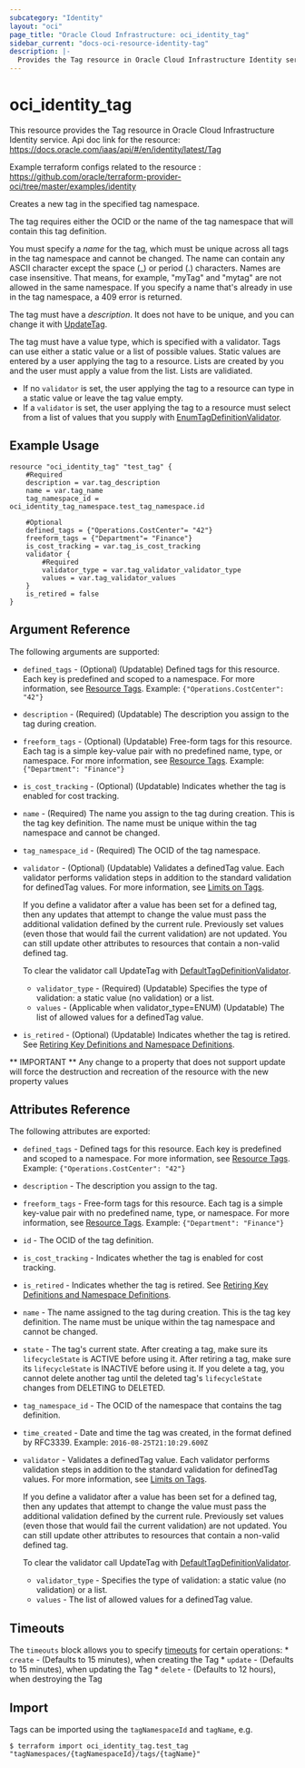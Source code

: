 ```yaml
---
subcategory: "Identity"
layout: "oci"
page_title: "Oracle Cloud Infrastructure: oci_identity_tag"
sidebar_current: "docs-oci-resource-identity-tag"
description: |-
  Provides the Tag resource in Oracle Cloud Infrastructure Identity service
---
```


# oci_identity_tag
This resource provides the Tag resource in Oracle Cloud Infrastructure Identity service.
Api doc link for the resource: https://docs.oracle.com/iaas/api/#/en/identity/latest/Tag

Example terraform configs related to the resource : https://github.com/oracle/terraform-provider-oci/tree/master/examples/identity

Creates a new tag in the specified tag namespace.

The tag requires either the OCID or the name of the tag namespace that will contain this
tag definition.

You must specify a *name* for the tag, which must be unique across all tags in the tag namespace
and cannot be changed. The name can contain any ASCII character except the space (_) or period (.) characters.
Names are case insensitive. That means, for example, "myTag" and "mytag" are not allowed in the same namespace.
If you specify a name that's already in use in the tag namespace, a 409 error is returned.

The tag must have a *description*. It does not have to be unique, and you can change it with
[UpdateTag](https://docs.cloud.oracle.com/iaas/api/#/en/identity/latest/Tag/UpdateTag).

The tag must have a value type, which is specified with a validator. Tags can use either a
static value or a list of possible values. Static values are entered by a user applying the tag
to a resource. Lists are created by you and the user must apply a value from the list. Lists
are validiated.

* If no `validator` is set, the user applying the tag to a resource can type in a static
value or leave the tag value empty.
* If a `validator` is set, the user applying the tag to a resource must select from a list
of values that you supply with [EnumTagDefinitionValidator](https://docs.cloud.oracle.com/iaas/api/#/en/identity/latest/datatypes/EnumTagDefinitionValidator).


## Example Usage

```hcl
resource "oci_identity_tag" "test_tag" {
	#Required
	description = var.tag_description
	name = var.tag_name
	tag_namespace_id = oci_identity_tag_namespace.test_tag_namespace.id

	#Optional
	defined_tags = {"Operations.CostCenter"= "42"}
	freeform_tags = {"Department"= "Finance"}
	is_cost_tracking = var.tag_is_cost_tracking
	validator {
		#Required
		validator_type = var.tag_validator_validator_type
		values = var.tag_validator_values
	}
	is_retired = false
}
```

## Argument Reference

The following arguments are supported:

* `defined_tags` - (Optional) (Updatable) Defined tags for this resource. Each key is predefined and scoped to a namespace. For more information, see [Resource Tags](https://docs.cloud.oracle.com/iaas/Content/General/Concepts/resourcetags.htm).  Example: `{"Operations.CostCenter": "42"}` 
* `description` - (Required) (Updatable) The description you assign to the tag during creation.
* `freeform_tags` - (Optional) (Updatable) Free-form tags for this resource. Each tag is a simple key-value pair with no predefined name, type, or namespace. For more information, see [Resource Tags](https://docs.cloud.oracle.com/iaas/Content/General/Concepts/resourcetags.htm).  Example: `{"Department": "Finance"}` 
* `is_cost_tracking` - (Optional) (Updatable) Indicates whether the tag is enabled for cost tracking. 
* `name` - (Required) The name you assign to the tag during creation. This is the tag key definition. The name must be unique within the tag namespace and cannot be changed. 
* `tag_namespace_id` - (Required) The OCID of the tag namespace. 
* `validator` - (Optional) (Updatable) Validates a definedTag value. Each validator performs validation steps in addition to the standard validation for definedTag values. For more information, see [Limits on Tags](https://docs.cloud.oracle.com/iaas/Content/Identity/Concepts/taggingoverview.htm#Limits).

	If you define a validator after a value has been set for a defined tag, then any updates that attempt to change the value must pass the additional validation defined by the current rule. Previously set values (even those that would fail the current validation) are not updated. You can still update other attributes to resources that contain a non-valid defined tag.

	To clear the validator call UpdateTag with [DefaultTagDefinitionValidator](https://docs.cloud.oracle.com/iaas/api/#/en/identity/latest/datatypes/DefaultTagDefinitionValidator). 
	* `validator_type` - (Required) (Updatable) Specifies the type of validation: a static value (no validation) or a list. 
	* `values` - (Applicable when validator_type=ENUM) (Updatable) The list of allowed values for a definedTag value. 
* `is_retired` - (Optional) (Updatable) Indicates whether the tag is retired. See [Retiring Key Definitions and Namespace Definitions](https://docs.us-phoenix-1.oraclecloud.com/Content/Identity/Concepts/taggingoverview.htm#Retiring).


** IMPORTANT **
Any change to a property that does not support update will force the destruction and recreation of the resource with the new property values

## Attributes Reference

The following attributes are exported:

* `defined_tags` - Defined tags for this resource. Each key is predefined and scoped to a namespace. For more information, see [Resource Tags](https://docs.cloud.oracle.com/iaas/Content/General/Concepts/resourcetags.htm).  Example: `{"Operations.CostCenter": "42"}` 
* `description` - The description you assign to the tag.
* `freeform_tags` - Free-form tags for this resource. Each tag is a simple key-value pair with no predefined name, type, or namespace. For more information, see [Resource Tags](https://docs.cloud.oracle.com/iaas/Content/General/Concepts/resourcetags.htm).  Example: `{"Department": "Finance"}` 
* `id` - The OCID of the tag definition.
* `is_cost_tracking` - Indicates whether the tag is enabled for cost tracking. 
* `is_retired` - Indicates whether the tag is retired. See [Retiring Key Definitions and Namespace Definitions](https://docs.cloud.oracle.com/iaas/Content/Identity/Concepts/taggingoverview.htm#Retiring). 
* `name` - The name assigned to the tag during creation. This is the tag key definition. The name must be unique within the tag namespace and cannot be changed. 
* `state` - The tag's current state. After creating a tag, make sure its `lifecycleState` is ACTIVE before using it. After retiring a tag, make sure its `lifecycleState` is INACTIVE before using it. If you delete a tag, you cannot delete another tag until the deleted tag's `lifecycleState` changes from DELETING to DELETED.
* `tag_namespace_id` - The OCID of the namespace that contains the tag definition.
* `time_created` - Date and time the tag was created, in the format defined by RFC3339.  Example: `2016-08-25T21:10:29.600Z` 
* `validator` - Validates a definedTag value. Each validator performs validation steps in addition to the standard validation for definedTag values. For more information, see [Limits on Tags](https://docs.cloud.oracle.com/iaas/Content/Identity/Concepts/taggingoverview.htm#Limits).

	If you define a validator after a value has been set for a defined tag, then any updates that attempt to change the value must pass the additional validation defined by the current rule. Previously set values (even those that would fail the current validation) are not updated. You can still update other attributes to resources that contain a non-valid defined tag.

	To clear the validator call UpdateTag with [DefaultTagDefinitionValidator](https://docs.cloud.oracle.com/iaas/api/#/en/identity/latest/datatypes/DefaultTagDefinitionValidator). 
	* `validator_type` - Specifies the type of validation: a static value (no validation) or a list. 
	* `values` - The list of allowed values for a definedTag value. 

## Timeouts

The `timeouts` block allows you to specify [timeouts](https://registry.terraform.io/providers/oracle/oci/latest/docs/guides/changing_timeouts) for certain operations:
	* `create` - (Defaults to 15 minutes), when creating the Tag
	* `update` - (Defaults to 15 minutes), when updating the Tag
	* `delete` - (Defaults to 12 hours), when destroying the Tag


## Import

Tags can be imported using the `tagNamespaceId` and `tagName`, e.g.

```
$ terraform import oci_identity_tag.test_tag "tagNamespaces/{tagNamespaceId}/tags/{tagName}" 
```

